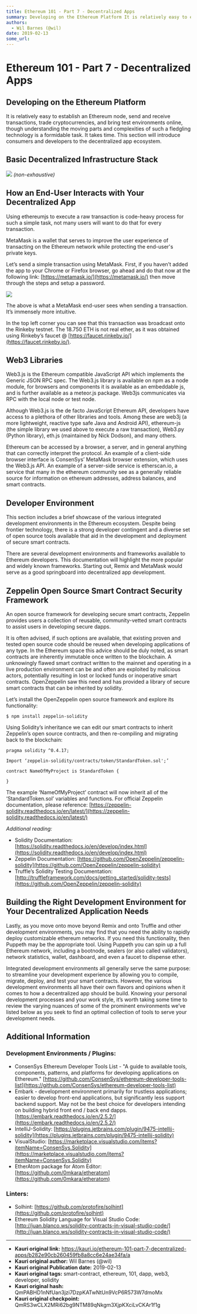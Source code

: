 ```yaml
---
title: Ethereum 101 - Part 7 - Decentralized Apps
summary: Developing on the Ethereum Platform It is relatively easy to establish an Ethereum node, send and receive transactions, trade cryptocurrencies, and bring test environments online, though understanding the moving parts and complexities of such a fledgling technology is a formidable task. It takes time. This section will introduce consumers and developers to the decentralized app ecosystem. Basic Decentralized Infrastructure Stack (non-exhaustive) How an End-User Interacts with Your Decentralized
authors:
  - Wil Barnes (@wil)
date: 2019-02-13
some_url: 
---
```


# Ethereum 101 - Part 7 - Decentralized Apps


## Developing on the Ethereum Platform

It is relatively easy to establish an Ethereum node, send and receive transactions, trade cryptocurrencies, and bring test environments online, though understanding the moving parts and complexities of such a fledgling technology is a formidable task. It takes time. This section will introduce consumers and developers to the decentralized app ecosystem. 

## Basic Decentralized Infrastructure Stack 
![](https://ipfs.infura.io/ipfs/QmRvq7e67HBEa3zDKLHwn1GcSk96yuachXxoQMtevui4ZN)
_(non-exhaustive)_

## How an End-User Interacts with Your Decentralized App

Using ethereumjs to execute a raw transaction is code-heavy process for such a simple task, not many users will want to do that for every transaction. 

MetaMask is a wallet that serves to improve the user experience of transacting on the Ethereum network while protecting the end-user's private keys. 

Let’s send a simple transaction using MetaMask. First, if you haven’t added the app to your Chrome or Firefox browser, go ahead and do that now at the following link: [https://metamask.io/](https://metamask.io/) then move through the steps and setup a password. 

![](https://ipfs.infura.io/ipfs/Qmen7cYubP4VBcVDYivwaqfVieK1Eno18RhEZhKcHWCM6v)

The above is what a MetaMask end-user sees when sending a transaction. It’s immensely more intuitive.

In the top left corner you can see that this transaction was broadcast onto the Rinkeby testnet. The 18.750 ETH is not real ether, as it was obtained using Rinkeby’s faucet @ [https://faucet.rinkeby.io/](https://faucet.rinkeby.io/).

## Web3 Libraries

Web3.js is the Ethereum compatible JavaScript API which implements the Generic JSON RPC spec. The Web3.js library is available on npm as a node module, for browsers and components it is available as an embeddable js, and is further available as a meteor.js package. Web3js communicates via RPC with the local node or test node. 

Although Web3.js is the de facto JavaScript Ethereum API, developers have access to a plethora of other libraries and tools. Among these are web3j (a more lightweight, reactive type safe Java and Android API), ethereum-js (the simple library we used above to execute a raw transaction), Web3.py (Python library), eth.js (maintained by Nick Dodson), and many others. 

Ethereum can be accessed by a browser, a server, and in general anything that can correctly interpret the protocol. An example of a client-side browser interface is ConsenSys’ MetaMask browser extension, which uses the Web3.js API. An example of a server-side service is etherscan.io, a service that many in the ethereum community see as a generally reliable source for information on ethereum addresses, address balances, and smart contracts. 


## Developer Environment
This section includes a brief showcase of the various integrated development environments in the Ethereum ecosystem. Despite being frontier technology, there is a strong developer contingent and a diverse set of open source tools available that aid in the development and deployment of secure smart contracts.

There are several development environments and frameworks available to Ethereum developers. This documentation will highlight the more popular and widely known frameworks. Starting out, Remix and MetaMask would serve as a good springboard into decentralized app development. 

## Zeppelin Open Source Smart Contract Security Framework

An open source framework for developing secure smart contracts, Zeppelin provides users a collection of reusable, community-vetted smart contracts to assist users in developing secure dapps. 

It is often advised, if such options are available, that existing proven and tested open source code should be reused when developing applications of any type. In the Ethereum space this advice should be duly noted, as smart contracts are inherently immutable once written to the blockchain. A unknowingly flawed smart contract written to the mainnet and operating in a live production environment can be and often are exploited by malicious actors, potentially resulting in lost or locked funds or inoperative smart contracts. OpenZeppelin saw this need and has provided a library of secure smart contracts that can be inherited by solidity. 

Let’s install the OpenZeppelin open source framework and explore its functionality: 
```
$ npm install zeppelin-solidity
```

Using Solidity’s inheritance we can edit our smart contracts to inherit Zeppelin’s open source contracts, and then re-compiling and migrating back to the blockchain:

```
pragma solidity ^0.4.17;

Import ‘zeppelin-solidity/contracts/token/StandardToken.sol';’

contract NameOfMyProject is StandardToken {

}
```

The example ‘NameOfMyProject’ contract will now inherit all of the ‘StandardToken.sol’ variables and functions. For official Zeppelin documentation, please reference: [https://zeppelin-solidity.readthedocs.io/en/latest/](https://zeppelin-solidity.readthedocs.io/en/latest/)

_Additional reading:_
- Solidity Documentation: [https://solidity.readthedocs.io/en/develop/index.html](https://solidity.readthedocs.io/en/develop/index.html)
- Zeppelin Documentation: [https://github.com/OpenZeppelin/zeppelin-solidity](https://github.com/OpenZeppelin/zeppelin-solidity)
- Truffle’s Solidity Testing Documentation:
[http://truffleframework.com/docs/getting_started/solidity-tests](https://github.com/OpenZeppelin/zeppelin-solidity)

## Building the Right Development Environment for Your Decentralized Application Needs

Lastly, as you move onto move beyond Remix and onto Truffle and other development environments, you may find that you need the ability to rapidly deploy customizable ethereum networks. If you need this functionality, then Puppeth may be the appropriate tool. Using Puppeth you can spin up a full Ethereum network, including a bootnode, sealers (or also called validators), network statistics, wallet, dashboard, and even a faucet to dispense ether. 

Integrated development environments all generally serve the same purpose: to streamline your development experience by allowing you to compile, migrate, deploy, and test your smart contracts. However, the various development environments all have their own flavors and opinions when it comes to how a decentralized app should be build. Knowing your personal development processes and your work style, it’s worth taking some time to review the varying nuances of some of the prominent environments we’ve listed below as you seek to find an optimal collection of tools to serve your development needs. 

## Additional Information

### Development Environments / Plugins: 
- ConsenSys Ethereum Developer Tools List - "A guide to available tools, components, patterns, and platforms for developing applications on Ethereum." [https://github.com/ConsenSys/ethereum-developer-tools-list](https://github.com/ConsenSys/ethereum-developer-tools-list)
- Embark - development environment primarily for trustless applications; easier to develop front-end applications, but significantly less support backend support. May not be the best choice for developers intending on building hybrid front end / back end dapps. [https://embark.readthedocs.io/en/2.5.2/](https://embark.readthedocs.io/en/2.5.2/)
- IntelliJ-Solidity: [https://plugins.jetbrains.com/plugin/9475-intellij-solidity](https://plugins.jetbrains.com/plugin/9475-intellij-solidity)
- VisualStudio: [https://marketplace.visualstudio.com/items?itemName=ConsenSys.Solidity](https://marketplace.visualstudio.com/items?itemName=ConsenSys.Solidity)
- EtherAtom package for Atom Editor: [https://github.com/0mkara/etheratom](https://github.com/0mkara/etheratom)

### Linters: 
- Solhint: [https://github.com/protofire/solhint](https://github.com/protofire/solhint)
- Ethereum Solidity Language for Visual Studio Code: [http://juan.blanco.ws/solidity-contracts-in-visual-studio-code/](http://juan.blanco.ws/solidity-contracts-in-visual-studio-code/)



---

- **Kauri original link:** https://kauri.io/ethereum-101-part-7-decentralized-apps/b282e90cb260459fb8a8cc6e24ae34fa/a
- **Kauri original author:** Wil Barnes (@wil)
- **Kauri original Publication date:** 2019-02-13
- **Kauri original tags:** smart-contract, ethereum, 101, dapp, web3, developer, solidity
- **Kauri original hash:** QmPABHD1nNfUan3jzi7DzpKATwNtUn9VcP6R573W7dmoMx
- **Kauri original checkpoint:** QmRS3wCLX2MRi62bg9NTM89qNkgm3XjpKXciLvCKAr1f1g



